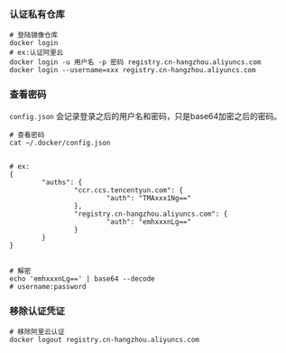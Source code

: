 ### 认证私有仓库

```shell
# 登陆镜像仓库
docker login
# ex:认证阿里云
docker login -u 用户名 -p 密码 registry.cn-hangzhou.aliyuncs.com
docker login --username=xxx registry.cn-hangzhou.aliyuncs.com
```

### 查看密码

`config.json` 会记录登录之后的用户名和密码，只是base64加密之后的密码。

```shell
# 查看密码
cat ~/.docker/config.json


# ex:
{
        "auths": {
                "ccr.ccs.tencentyun.com": {
                        "auth": "TMAxxx1Ng=="
                },
                "registry.cn-hangzhou.aliyuncs.com": {
                        "auth": "emhxxxnLg=="
                }
        }
}


# 解密
echo 'emhxxxnLg==' | base64 --decode
# username:password
```

### 移除认证凭证

```shell
# 移除阿里云认证
docker logout registry.cn-hangzhou.aliyuncs.com
```
